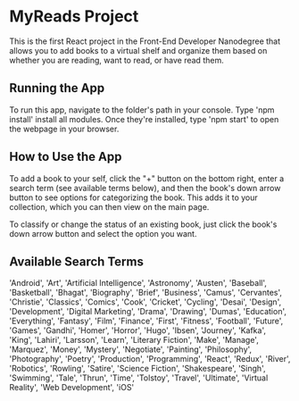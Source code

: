 # MyReads Project
This is the first React project in the Front-End Developer Nanodegree that allows you to add books to a virtual shelf and organize them based on whether you are reading, want to read, or have read them.

## Running the App

To run this app, navigate to the folder's path in your console. Type 'npm install' install all modules. Once they're installed, type 'npm start' to open the webpage in your browser.

## How to Use the App
To add a book to your self, click the "+" button on the bottom right, enter a search term (see available terms below), and then the book's down arrow button to see options for categorizing the book. This adds it to your collection, which you can then view on the main page.

To classify or change the status of an existing book, just click the book's down arrow button and select the option you want.

## Available Search Terms

'Android', 'Art', 'Artificial Intelligence', 'Astronomy', 'Austen', 'Baseball', 'Basketball', 'Bhagat', 'Biography', 'Brief', 'Business', 'Camus', 'Cervantes', 'Christie', 'Classics', 'Comics', 'Cook', 'Cricket', 'Cycling', 'Desai', 'Design', 'Development', 'Digital Marketing', 'Drama', 'Drawing', 'Dumas', 'Education', 'Everything', 'Fantasy', 'Film', 'Finance', 'First', 'Fitness', 'Football', 'Future', 'Games', 'Gandhi', 'Homer', 'Horror', 'Hugo', 'Ibsen', 'Journey', 'Kafka', 'King', 'Lahiri', 'Larsson', 'Learn', 'Literary Fiction', 'Make', 'Manage', 'Marquez', 'Money', 'Mystery', 'Negotiate', 'Painting', 'Philosophy', 'Photography', 'Poetry', 'Production', 'Programming', 'React', 'Redux', 'River', 'Robotics', 'Rowling', 'Satire', 'Science Fiction', 'Shakespeare', 'Singh', 'Swimming', 'Tale', 'Thrun', 'Time', 'Tolstoy', 'Travel', 'Ultimate', 'Virtual Reality', 'Web Development', 'iOS'
